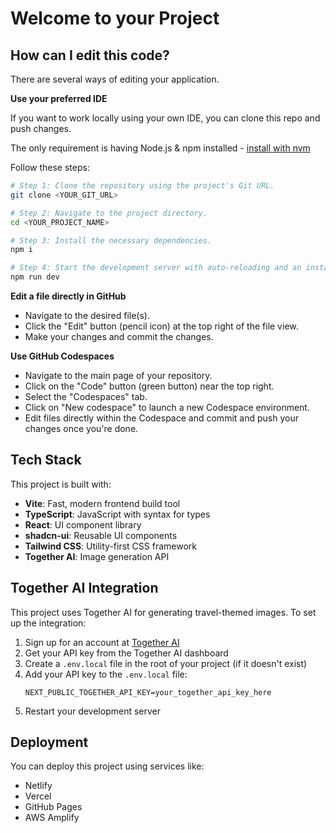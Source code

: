 # Welcome to your Project

## How can I edit this code?

There are several ways of editing your application.

**Use your preferred IDE**

If you want to work locally using your own IDE, you can clone this repo and push changes.

The only requirement is having Node.js & npm installed - [install with nvm](https://github.com/nvm-sh/nvm#installing-and-updating)

Follow these steps:

```sh
# Step 1: Clone the repository using the project's Git URL.
git clone <YOUR_GIT_URL>

# Step 2: Navigate to the project directory.
cd <YOUR_PROJECT_NAME>

# Step 3: Install the necessary dependencies.
npm i

# Step 4: Start the development server with auto-reloading and an instant preview.
npm run dev
```

**Edit a file directly in GitHub**

- Navigate to the desired file(s).
- Click the "Edit" button (pencil icon) at the top right of the file view.
- Make your changes and commit the changes.

**Use GitHub Codespaces**

- Navigate to the main page of your repository.
- Click on the "Code" button (green button) near the top right.
- Select the "Codespaces" tab.
- Click on "New codespace" to launch a new Codespace environment.
- Edit files directly within the Codespace and commit and push your changes once you're done.

## Tech Stack

This project is built with:

- **Vite**: Fast, modern frontend build tool
- **TypeScript**: JavaScript with syntax for types
- **React**: UI component library
- **shadcn-ui**: Reusable UI components
- **Tailwind CSS**: Utility-first CSS framework
- **Together AI**: Image generation API

## Together AI Integration

This project uses Together AI for generating travel-themed images. To set up the integration:

1. Sign up for an account at [Together AI](https://www.together.ai/)
2. Get your API key from the Together AI dashboard
3. Create a `.env.local` file in the root of your project (if it doesn't exist)
4. Add your API key to the `.env.local` file:
   ```
   NEXT_PUBLIC_TOGETHER_API_KEY=your_together_api_key_here
   ```
5. Restart your development server

## Deployment

You can deploy this project using services like:

- Netlify
- Vercel
- GitHub Pages
- AWS Amplify
